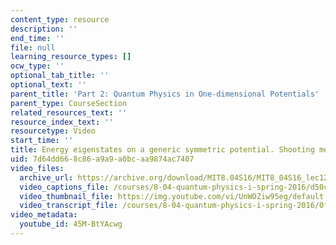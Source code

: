 ```yaml
---
content_type: resource
description: ''
end_time: ''
file: null
learning_resource_types: []
ocw_type: ''
optional_tab_title: ''
optional_text: ''
parent_title: 'Part 2: Quantum Physics in One-dimensional Potentials'
parent_type: CourseSection
related_resources_text: ''
resource_index_text: ''
resourcetype: Video
start_time: ''
title: Energy eigenstates on a generic symmetric potential. Shooting method
uid: 7d64dd66-8c86-a9a9-a0bc-aa9874ac7407
video_files:
  archive_url: https://archive.org/download/MIT8.04S16/MIT8_04S16_lec12_s6_300k.mp4
  video_captions_file: /courses/8-04-quantum-physics-i-spring-2016/d50ccaae6eb7526e9b86d8e61443a7b3_45M-BtYAcwg.vtt
  video_thumbnail_file: https://img.youtube.com/vi/UnWOZiw95eg/default.jpg
  video_transcript_file: /courses/8-04-quantum-physics-i-spring-2016/0f4025d9b9a978071bd6351693e9c5eb_45M-BtYAcwg.pdf
video_metadata:
  youtube_id: 45M-BtYAcwg
---
```

